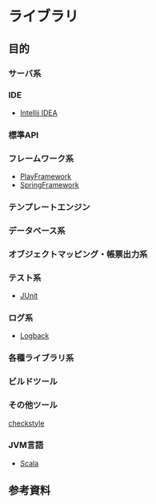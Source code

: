 # ライブラリ

## 目的


### サーバ系

### IDE
* [Intellij IDEA](doc/ide/IntelliJ_IDEA.md)
### 標準API

### フレームワーク系
* [PlayFramework](doc/PlayFramework.md)
* [SpringFramework](https://github.com/hrm-tanaka/FY2021_Deliverables/blob/79f75291361ad6e857b4cba20d5dcaeccc865ebf/First_half_deliverables/doc/4.Spring.md)
### テンプレートエンジン

### データベース系

### オブジェクトマッピング・帳票出力系

### テスト系
* [JUnit](https://github.com/hrm-tanaka/FY2021_Deliverables/blob/main/First_half_deliverables/doc/2.Implementing_Tests.md)
### ログ系
* [Logback](doc/log/Logback.md)

### 各種ライブラリ系

### ビルドツール

### その他ツール
[checkstyle](doc/checkstyle.md)
### JVM言語
* [Scala](doc/jvm/Scala.md)

## 参考資料
[]()  
[]()  
[]()  
